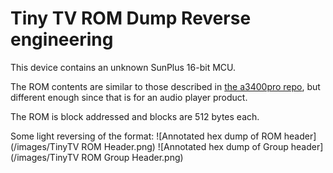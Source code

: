 # Tiny TV ROM Dump Reverse engineering
This device contains an unknown SunPlus 16-bit MCU.

The ROM contents are similar to those described in [the a3400pro repo](https://github.com/AndrewMohawk/a3400pro/blob/9156e07fcd380d5a382f0cc6390aed9eb7c1d8e2/sunplus.py), but different enough since that is for an audio player product.

The ROM is block addressed and blocks are 512 bytes each.

Some light reversing of the format:
![Annotated hex dump of ROM header](/images/TinyTV ROM Header.png)
![Annotated hex dump of Group header](/images/TinyTV ROM Group Header.png)
